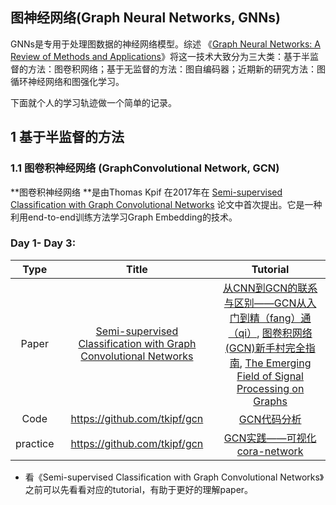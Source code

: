 ## 图神经网络(Graph Neural Networks, GNNs)

GNNs是专用于处理图数据的神经网络模型。综述 《[Graph Neural Networks: A Review of Methods and Applications](https://arxiv.org/abs/1812.08434)》将这一技术大致分为三大类：基于半监督的方法：图卷积网络；基于无监督的方法：图自编码器；近期新的研究方法：图循环神经网络和图强化学习。

下面就个人的学习轨迹做一个简单的记录。



## 1 基于半监督的方法

### 1.1 图卷积神经网络 (GraphConvolutional Network, GCN)

**图卷积神经网络 **是由Thomas Kpif 在2017年在 [Semi-supervised Classification with Graph Convolutional Networks](https://arxiv.org/abs/1609.02907) 论文中首次提出。它是一种利用end-to-end训练方法学习Graph Embedding的技术。

### Day 1- Day 3:

|   Type   |                  Title                   |                 Tutorial                 |
| :------: | :--------------------------------------: | :--------------------------------------: |
|  Paper   | [Semi-supervised Classification with Graph Convolutional Networks](https://arxiv.org/abs/1609.02907) | [从CNN到GCN的联系与区别——GCN从入门到精（fang）通（qi）](https://www.zhihu.com/question/54504471/answer/332657604), [图卷积网络(GCN)新手村完全指南](https://zhuanlan.zhihu.com/p/54505069), [The Emerging Field of Signal Processing on Graphs](https://arxiv.org/pdf/1211.0053.pdf)|
|   Code   |      <https://github.com/tkipf/gcn>      | [GCN代码分析](https://www.jianshu.com/p/ad528c40a08f) |
| practice |       https://github.com/tkipf/gcn       | [GCN实践——可视化cora-network](https://www.jianshu.com/p/47425c02d779) |

- 看《Semi-supervised Classification with Graph Convolutional Networks》之前可以先看看对应的tutorial，有助于更好的理解paper。

